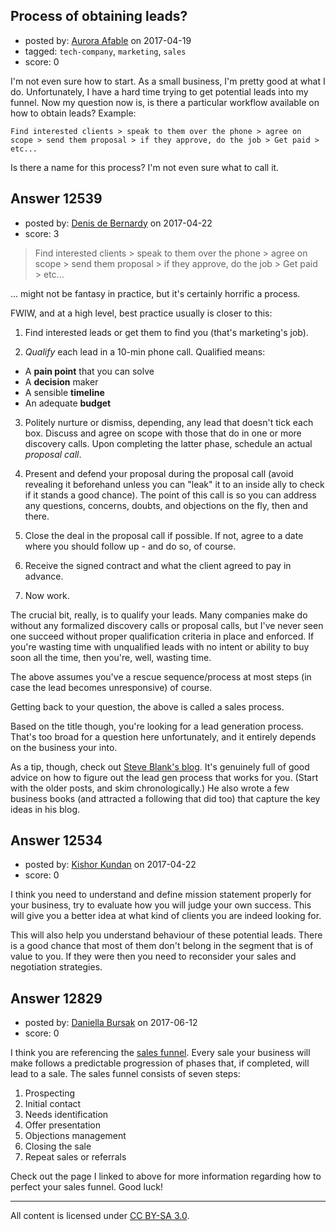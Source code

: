## Process of obtaining leads?

- posted by: [Aurora Afable](https://stackexchange.com/users/5912654/aurora-afable) on 2017-04-19
- tagged: `tech-company`, `marketing`, `sales`
- score: 0

I'm not even sure how to start. As a small business, I'm pretty good at what I do. Unfortunately, I have a hard time trying to get potential leads into my funnel. Now my question now is, is there a particular workflow available on how to obtain leads? Example:

`Find interested clients > speak to them over the phone > agree on scope > send them proposal > if they approve, do the job > Get paid > etc...`

Is there a name for this process? I'm not even sure what to call it. 


## Answer 12539

- posted by: [Denis de Bernardy](https://stackexchange.com/users/182468/denis-de-bernardy) on 2017-04-22
- score: 3

> Find interested clients > speak to them over the phone > agree on scope > send them proposal > if they approve, do the job > Get paid > etc...

... might not be fantasy in practice, but it's certainly horrific a process.

FWIW, and at a high level, best practice usually is closer to this:

1. Find interested leads or get them to find you (that's marketing's job).

2. _Qualify_ each lead in a 10-min phone call. Qualified means:

  - A **pain point** that you can solve
  - A **decision** maker
  - A sensible **timeline**
  - An adequate **budget**

3. Politely nurture or dismiss, depending, any lead that doesn't tick each box. Discuss and agree on scope with those that do in one or more discovery calls. Upon completing the latter phase, schedule an actual _proposal call_.

4. Present and defend your proposal during the proposal call (avoid revealing it beforehand unless you can "leak" it to an inside ally to check if it stands a good chance). The point of this call is so you can address any questions, concerns, doubts, and objections on the fly, then and there.

5. Close the deal in the proposal call if possible. If not, agree to a date where you should follow up - and do so, of course.

6. Receive the signed contract and what the client agreed to pay in advance.

7. Now work.

The crucial bit, really, is to qualify your leads. Many companies make do without any formalized discovery calls or proposal calls, but I've never seen one succeed without proper qualification criteria in place and enforced. If you're wasting time with unqualified leads with no intent or ability to buy soon all the time, then you're, well, wasting time.

The above assumes you've a rescue sequence/process at most steps (in case the lead becomes unresponsive) of course.

Getting back to your question, the above is called a sales process.

Based on the title though, you're looking for a lead generation process. That's too broad for a question here unfortunately, and it entirely depends on the business your into.

As a tip, though, check out [Steve Blank's blog](https://steveblank.com). It's genuinely full of good advice on how to figure out the lead gen process that works for you. (Start with the older posts, and skim chronologically.) He also wrote a few business books (and attracted a following that did too) that capture the key ideas in his blog.


## Answer 12534

- posted by: [Kishor Kundan](https://stackexchange.com/users/1220393/kishor-kundan) on 2017-04-22
- score: 0

I think you need to understand and define mission statement properly for your business, try to evaluate how you will judge your own success. This will give you a better idea at what kind of clients you are indeed looking for. 

This will also help you understand behaviour of these potential leads. There is a good chance that most of them don't belong in the segment that is of value to you. If they were then you need to reconsider your sales and negotiation strategies. 


## Answer 12829

- posted by: [Daniella Bursak](https://stackexchange.com/users/11058306/daniella-bursak) on 2017-06-12
- score: 0

<p>I think you are referencing the <a href="https://tallyfy.com/sales-funnel/" rel="nofollow noreferrer">sales funnel</a>. Every sale your business will make follows a predictable progression of phases that, if completed, will lead to a sale. The sales funnel consists of seven steps:</p>

<ol>
<li>Prospecting</li>
<li>Initial contact</li>
<li>Needs identification</li>
<li>Offer presentation</li>
<li>Objections management</li>
<li>Closing the sale</li>
<li>Repeat sales or referrals</li>
</ol>

<p>Check out the page I linked to above for more information regarding how to perfect your sales funnel. Good luck!</p>




---

All content is licensed under [CC BY-SA 3.0](https://creativecommons.org/licenses/by-sa/3.0/).
